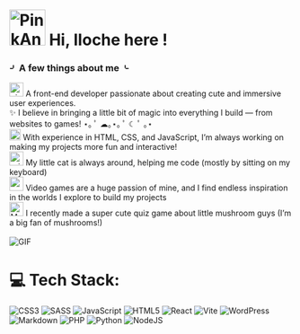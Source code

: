 

# <a href="https://emoji.gg/emoji/60307-pinkandpurpleflowers"><img src="https://cdn3.emoji.gg/emojis/60307-pinkandpurpleflowers.png" width="64px" height="64px" alt="PinkAndPurpleFlowers"></a> Hi, Iloche here !

<h3>⌏ A few things about me ⌎</h3>
<a href="https://emoji.gg/emoji/66037-pixelpc"><img src="https://cdn3.emoji.gg/emojis/66037-pixelpc.png" width="25px" height="25px" alt="pixelpc"></a> A front-end developer passionate about creating cute and immersive user experiences.<br/> ✨ I believe in bringing a little bit of magic into everything I build — from websites to games! ⋆｡ ﾟ ☁︎｡⋆｡ ﾟ ☾ ﾟ ｡⋆<br/>
<a href="https://emoji.gg/emoji/14947-developer"><img src="https://cdn3.emoji.gg/emojis/14947-developer.png" width="20px" height="20px" alt="Developer"></a> With experience in HTML, CSS, and JavaScript, I’m always working on making my projects more fun and interactive!<br/>
<a href="https://emoji.gg/emoji/92169-cringecat"><img src="https://cdn3.emoji.gg/emojis/92169-cringecat.png" width="25px" height="25px" alt="cringecat"></a></a> My little cat is always around, helping me code (mostly by sitting on my keyboard)<br/>
<a href="https://emoji.gg/emoji/47852-controller"><img src="https://cdn3.emoji.gg/emojis/47852-controller.png" width="25px" height="25px" alt="controller"></a> Video games are a huge passion of mine, and I find endless inspiration in the worlds I explore to build my projects<br/>
<a href="https://emoji.gg/emoji/71077-mushroomguy"><img src="https://cdn3.emoji.gg/emojis/71077-mushroomguy.png" width="25px" height="25px" alt="MushroomGuy"></a> I recently made a super cute quiz game about little mushroom guys (I’m a big fan of mushrooms!)

<br/>
<br/> 

<img align="center" alt="GIF" src="https://i.pinimg.com/originals/7c/33/ee/7c33ee3dba888aba22fc8e1e0071190a.gif" />

# 💻 Tech Stack:
![CSS3](https://img.shields.io/badge/css3-%231572B6.svg?style=for-the-badge&logo=css3&logoColor=white) ![SASS](https://img.shields.io/badge/SASS-hotpink.svg?style=for-the-badge&logo=SASS&logoColor=white)  ![JavaScript](https://img.shields.io/badge/javascript-%23323330.svg?style=for-the-badge&logo=javascript&logoColor=%23F7DF1E) ![HTML5](https://img.shields.io/badge/html5-%23E34F26.svg?style=for-the-badge&logo=html5&logoColor=white) ![React](https://img.shields.io/badge/react-%2320232a.svg?style=for-the-badge&logo=react&logoColor=%2361DAFB) ![Vite](https://img.shields.io/badge/vite-%23646CFF.svg?style=for-the-badge&logo=vite&logoColor=white) ![WordPress](https://img.shields.io/badge/WordPress-%23117AC9.svg?style=for-the-badge&logo=WordPress&logoColor=white) ![Markdown](https://img.shields.io/badge/markdown-%23000000.svg?style=for-the-badge&logo=markdown&logoColor=white) ![PHP](https://img.shields.io/badge/php-%23777BB4.svg?style=for-the-badge&logo=php&logoColor=white) ![Python](https://img.shields.io/badge/python-3670A0?style=for-the-badge&logo=python&logoColor=ffdd54) ![NodeJS](https://img.shields.io/badge/node.js-6DA55F?style=for-the-badge&logo=node.js&logoColor=white) 
